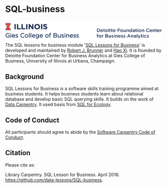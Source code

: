 # SQL-business
![alt text](img/mark.png)
The SQL lessons for business module '[SQL Lessons for Business](https://github.com/data-lessons/SQL-business)' is developed and maintained by [Robert J. Brunner](https://github.com/ProfessorBrunner) and [Hao Xi](https://github.com/TacNayn). It is founded by Deloitte Foundation Center for Business Analytics at Gies College of Business, University of Illinois at Urbana, Champaign.  

## Background

SQL Lessons for Business is a software skills training programme aimed at business students. It helps business students learn about relational database and develop basic SQL querying skills. It builds on the work of [Data Carpentry](http://www.datacarpentry.org/). It used basis from [SQL for Ecology](http://www.datacarpentry.org/sql-ecology-lesson/). 

## Code of Conduct

All participants should agree to abide by the [Software Carpentry Code of Conduct](http://software-carpentry.org/conduct/).

## Citation

Please cite as:

Library Carpentry. SQL Lesson for Business. April 2018. https://github.com/data-lessons/SQL-business.
